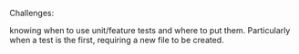 Challenges:

knowing when to use unit/feature tests and where to put them. Particularly when a test is the first, requiring a new file to be created.
